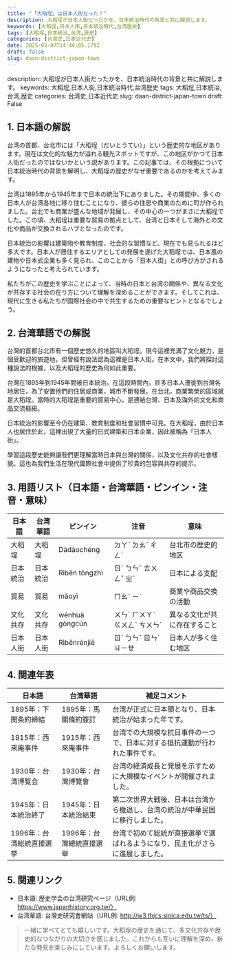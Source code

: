 ```yaml
---
title: "「大稲埕」は日本人街だった？"
description: 大稻埕が日本人街だったかを、日本統治時代の背景と共に解説します。
keywords: [大稻埕,日本人街,日本統治時代,台湾歴史]
tags: [大稻埕,日本統治,台湾,歴史]
categories: [台湾史,日本近代史]
date: 2025-05-07T14:44:05.179Z
draft: false
slug: daan-district-japan-town
---
```


description: 大稻埕が日本人街だったかを、日本統治時代の背景と共に解説します。
keywords: 大稻埕,日本人街,日本統治時代,台湾歴史
tags: 大稻埕,日本統治,台湾,歴史
categories: 台湾史,日本近代史
slug: daan-district-japan-town
draft: False

## 1. 日本語の解説

台湾の首都、台北市には「大稻埕（だいとうてい）」という歴史的な地区があります。現在は文化的な魅力が溢れる観光スポットですが、この地区がかつて日本人街だったのではないかという説があります。この記事では、その根拠について日本統治時代の背景を解明し、大稻埕の歴史がなぜ重要であるのかを考えてみます。

台湾は1895年から1945年まで日本の統治下にありました。その期間中、多くの日本人が台湾各地に移り住むことになり、彼らの住居や商業のために町が作られました。台北でも商業が盛んな地域が発展し、その中心の一つがまさに大稻埕でした。この頃、大稻埕は重要な貿易の拠点として、台湾と日本そして海外との文化や商品が交換されるハブとなったのです。

日本統治の影響は建築物や教育制度、社会的な習慣など、現在でも見られるほど多大です。日本人が居住するエリアとしての発展を遂げた大稻埕では、日本風の建物や日本式企業も多く見られ、このことから「日本人街」との呼び方がされるようになったと考えられています。

私たちがこの歴史を学ぶことによって、当時の日本と台湾の関係や、異なる文化が共存する社会の在り方について理解を深めることができます。そしてこれは、現代に生きる私たちが国際社会の中で共生するための重要なヒントとなるでしょう。

## 2. 台湾華語での解説

台灣的首都台北市有一個歷史悠久的地區叫大稻埕。現今這裡充滿了文化魅力，是個受歡迎的旅遊地，但曾經有說法認為這裡是日本人街。在本文中，我們將探討這種說法的根據，以及大稻埕的歷史為何如此重要。

台灣在1895年到1945年間被日本統治。在這段時間內，許多日本人遷徙到台灣各地居住，為了安置他們的住居或商業，城市不斷發展。在台北，商業繁榮的區域就是大稻埕。當時的大稻埕是重要的貿易中心，是連結台灣、日本及海外的文化和商品交流樞紐。

日本統治的影響至今仍在建築、教育制度和社會習慣中可見。在大稻埕，由於日本人也居住於此，這裡出現了大量的日式建築和日本企業，因此被稱為「日本人街」。

學習這段歷史能夠讓我們更理解當時日本與台灣的關係，以及文化共存的社會樣貌。這也為我們生活在現代國際社會中提供了珍貴的包容與共存的提示。

## 3. 用語リスト（日本語・台湾華語・ピンイン・注音・意味）

| 日本語    | 台湾華語  | ピンイン       | 注音         | 意味                 |
|-----------|----------|---------------|-------------|--------------------|
| 大稻埕    | 大稻埕   | Dàdàochéng    | ㄉㄚˋ ㄉㄠˋ ㄔㄥˊ  | 台北市の歴史的地区        |
| 日本統治  | 日本統治 | Rìběn tǒngzhì | ㄖˋ ㄅㄣˇ ㄊㄨㄥˇ ㄓˋ | 日本による支配       |
| 貿易      | 貿易     | màoyì         | ㄇㄠˋ ㄧˋ     | 商業や商品交換の活動     |
| 文化共存  | 文化共存 | wénhuà gòngcún| ㄨㄣˊ ㄏㄨㄚˋ ㄍㄨㄥˋ ㄘㄨㄣˊ | 異なる文化が共に存在すること |
| 日本人街  | 日本人街 | Rìběnrénjiē   | ㄖˋ ㄅㄣˇ ㄖㄣˊ ㄐㄧㄝ | 日本人が多く住む地区    |

## 4. 関連年表

| 日本語                   | 台湾華語                    | 補足コメント                                                 |
|--------------------------|-----------------------------|------------------------------------------------------------|
| 1895年：下関条約締結     | 1895年：馬關條約簽訂          | 台湾が正式に日本領となり、日本統治が始まった年です。                    |
| 1915年：西来庵事件       | 1915年：西來庵事件            | 台湾での大規模な抗日事件の一つで、日本に対する抵抗運動が行われた事件です。|
| 1930年：台湾博覧会       | 1930年：台灣博覽會            | 台湾の経済成長と発展を示すために大規模なイベントが開催されました。        |
| 1945年：日本統治終了     | 1945年：日本統治結束          | 第二次世界大戦後、日本は台湾から撤退し、台湾の統治が中華民国に移行しました。|
| 1996年：台湾総統直接選挙  | 1996年：台灣總統直接選舉       | 台湾で初めて総統が直接選挙で選ばれるようになり、民主化がさらに進展しました。 |

## 5. 関連リンク

- 日本語: 歴史学会の台湾研究ページ（URL例: https://www.japanhistory.org.tw/）
- 台湾華語: 台灣史研究會網站（URL例: http://w3.thjcs.sinica.edu.tw/ts/）

>一緒に学べてとても嬉しいです。大稻埕の歴史を通じて、多文化共存や歴史的なつながりの大切さを感じました。これからも互いに理解を深め、新たな発見を楽しみにしています。よろしくお願いします。